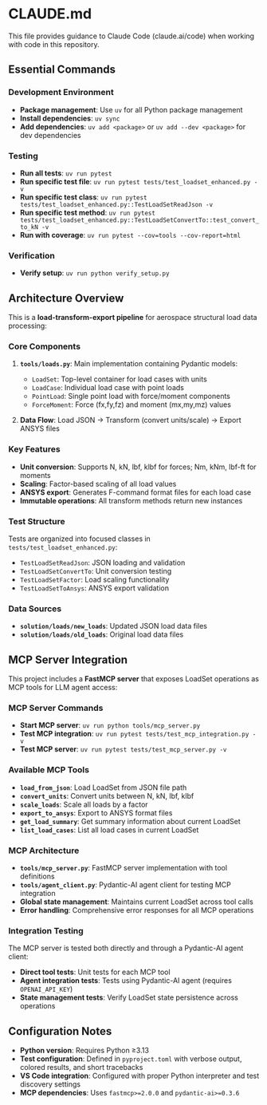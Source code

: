 # CLAUDE.md

This file provides guidance to Claude Code (claude.ai/code) when working with code in this repository.

## Essential Commands

### Development Environment
- **Package management**: Use `uv` for all Python package management
- **Install dependencies**: `uv sync`
- **Add dependencies**: `uv add <package>` or `uv add --dev <package>` for dev dependencies

### Testing
- **Run all tests**: `uv run pytest`
- **Run specific test file**: `uv run pytest tests/test_loadset_enhanced.py -v`
- **Run specific test class**: `uv run pytest tests/test_loadset_enhanced.py::TestLoadSetReadJson -v`
- **Run specific test method**: `uv run pytest tests/test_loadset_enhanced.py::TestLoadSetConvertTo::test_convert_to_kN -v`
- **Run with coverage**: `uv run pytest --cov=tools --cov-report=html`

### Verification
- **Verify setup**: `uv run python verify_setup.py`

## Architecture Overview

This is a **load-transform-export pipeline** for aerospace structural load data processing:

### Core Components
1. **`tools/loads.py`**: Main implementation containing Pydantic models:
   - `LoadSet`: Top-level container for load cases with units
   - `LoadCase`: Individual load case with point loads
   - `PointLoad`: Single point load with force/moment components
   - `ForceMoment`: Force (fx,fy,fz) and moment (mx,my,mz) values

2. **Data Flow**: Load JSON → Transform (convert units/scale) → Export ANSYS files

### Key Features
- **Unit conversion**: Supports N, kN, lbf, klbf for forces; Nm, kNm, lbf-ft for moments
- **Scaling**: Factor-based scaling of all load values
- **ANSYS export**: Generates F-command format files for each load case
- **Immutable operations**: All transform methods return new instances

### Test Structure
Tests are organized into focused classes in `tests/test_loadset_enhanced.py`:
- `TestLoadSetReadJson`: JSON loading and validation
- `TestLoadSetConvertTo`: Unit conversion testing
- `TestLoadSetFactor`: Load scaling functionality
- `TestLoadSetToAnsys`: ANSYS export validation

### Data Sources
- **`solution/loads/new_loads`**: Updated JSON load data files
- **`solution/loads/old_loads`**: Original load data files

## MCP Server Integration

This project includes a **FastMCP server** that exposes LoadSet operations as MCP tools for LLM agent access:

### MCP Server Commands
- **Start MCP server**: `uv run python tools/mcp_server.py`
- **Test MCP integration**: `uv run pytest tests/test_mcp_integration.py -v`
- **Test MCP server**: `uv run pytest tests/test_mcp_server.py -v`

### Available MCP Tools
- **`load_from_json`**: Load LoadSet from JSON file path
- **`convert_units`**: Convert units between N, kN, lbf, klbf  
- **`scale_loads`**: Scale all loads by a factor
- **`export_to_ansys`**: Export to ANSYS format files
- **`get_load_summary`**: Get summary information about current LoadSet
- **`list_load_cases`**: List all load cases in current LoadSet

### MCP Architecture
- **`tools/mcp_server.py`**: FastMCP server implementation with tool definitions
- **`tools/agent_client.py`**: Pydantic-AI agent client for testing MCP integration
- **Global state management**: Maintains current LoadSet across tool calls
- **Error handling**: Comprehensive error responses for all MCP operations

### Integration Testing
The MCP server is tested both directly and through a Pydantic-AI agent client:
- **Direct tool tests**: Unit tests for each MCP tool
- **Agent integration tests**: Tests using Pydantic-AI agent (requires `OPENAI_API_KEY`)
- **State management tests**: Verify LoadSet state persistence across operations

## Configuration Notes

- **Python version**: Requires Python ≥3.13
- **Test configuration**: Defined in `pyproject.toml` with verbose output, colored results, and short tracebacks
- **VS Code integration**: Configured with proper Python interpreter and test discovery settings
- **MCP dependencies**: Uses `fastmcp>=2.0.0` and `pydantic-ai>=0.3.6`